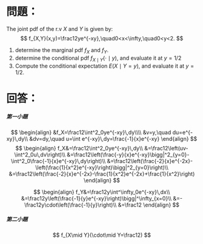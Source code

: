# 問題：
The joint pdf of the r.v $X$ and $Y$ is given by:
$$
f_{X,Y}(x,y)=\frac12ye^{-xy},\quad0<x<\infty,\quad0<y<2.
$$
1. determine the marginal pdf $f_X$ and $f_Y$.
2. determine the conditional pdf $f_{X\mid Y}(\cdot\mid y)$, and evaluate it at $y=1/2$
3. Compute the conditional expectation $E(X\mid Y=y)$, and evaluate it at $y=1/2$.
# 回答：
##### 第一小題
$$
\begin{align}
&f_X=\frac12\int^2_0ye^{-xy}\,dy\\\\
&v=y,\quad du=e^{-xy}\,dy\\
&dv=dy,\quad u=\int e^{-xy}\,dy=\frac{-1}{x}e^{-xy}
\end{align}
$$
$$
\begin{align}
f_X&=\frac12\int^2_0ye^{-xy}\,dy\\
&=\frac12\left(uv-\int^2_0u\,dv\right)\\
&=\frac12\left(\frac{-y}{x}e^{-xy}\bigg|^2_{y=0}-\int^2_0\frac{-1}{x}e^{-xy}\,dy\right)\\
&=\frac12\left(\frac{-2}{x}e^{-2x}-\left(\frac{1}{x^2}e^{-xy}\right)\bigg|^2_{y=0}\right)\\
&=\frac12\left(\frac{-2}{x}e^{-2x}-\frac{1}{x^2}e^{-2x}+\frac{1}{x^2}\right)
\end{align}
$$


$$
\begin{align}
f_Y&=\frac12y\int^\infty_0e^{-xy}\,dx\\
&=\frac12y\left(\frac{-1}{y}e^{-xy}\right)\bigg|^\infty_{x=0}\\
&=-\frac12y\cdot\left(\frac{-1}{y}\right)\\
&=\frac12
\end{align}
$$
##### 第二小題
$$
f_{X\mid Y}(\cdot\mid Y=\frac12)
$$